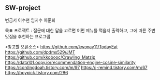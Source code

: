 ## SW-project


변금서
이수현
임지수
이준희


목표 프로젝트 : 질문에 대한 답을 고르면 어떤 메뉴를 먹을지 출력하고, 그에 따른 주변 맛집을 추천하는 프로그램

<참고할 오픈소스>
https://github.com/kwonay11/TodayEat
https://github.com/dpdms529/JMT
https://github.com/kkobooc/Crawling_Matzip
https://data101.oopy.io/recommendation-engine-cosine-similarity
https://cordingdoah.tistory.com/m/97
https://j-remind.tistory.com/m/67
https://hoypick.tistory.com/286
